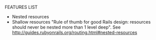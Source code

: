 FEATURES LIST

* Nested resources
* Shallow resources
  "Rule of thumb for good Rails design: resources should never be nested more than 1 level deep". See http://guides.rubyonrails.org/routing.html#nested-resources
